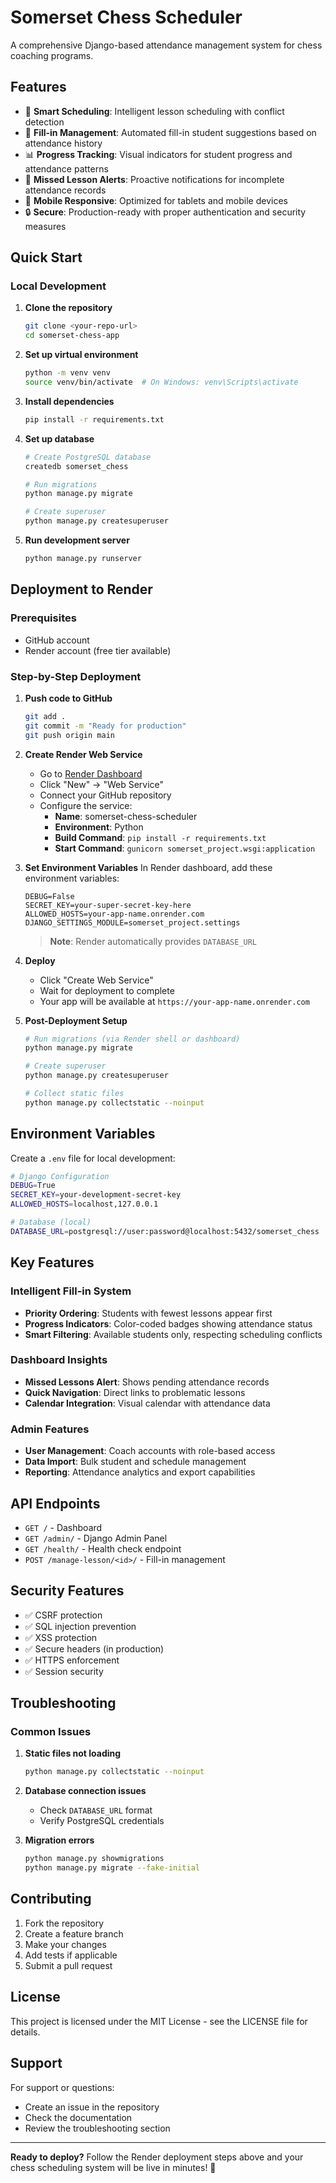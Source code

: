 # Somerset Chess Scheduler

A comprehensive Django-based attendance management system for chess coaching programs.

## Features

- 📅 **Smart Scheduling**: Intelligent lesson scheduling with conflict detection
- 👥 **Fill-in Management**: Automated fill-in student suggestions based on attendance history
- 📊 **Progress Tracking**: Visual indicators for student progress and attendance patterns
- 🔔 **Missed Lesson Alerts**: Proactive notifications for incomplete attendance records
- 📱 **Mobile Responsive**: Optimized for tablets and mobile devices
- 🔒 **Secure**: Production-ready with proper authentication and security measures

## Quick Start

### Local Development

1. **Clone the repository**
   ```bash
   git clone <your-repo-url>
   cd somerset-chess-app
   ```

2. **Set up virtual environment**
   ```bash
   python -m venv venv
   source venv/bin/activate  # On Windows: venv\Scripts\activate
   ```

3. **Install dependencies**
   ```bash
   pip install -r requirements.txt
   ```

4. **Set up database**
   ```bash
   # Create PostgreSQL database
   createdb somerset_chess

   # Run migrations
   python manage.py migrate

   # Create superuser
   python manage.py createsuperuser
   ```

5. **Run development server**
   ```bash
   python manage.py runserver
   ```

## Deployment to Render

### Prerequisites
- GitHub account
- Render account (free tier available)

### Step-by-Step Deployment

1. **Push code to GitHub**
   ```bash
   git add .
   git commit -m "Ready for production"
   git push origin main
   ```

2. **Create Render Web Service**
   - Go to [Render Dashboard](https://dashboard.render.com)
   - Click "New" → "Web Service"
   - Connect your GitHub repository
   - Configure the service:
     - **Name**: somerset-chess-scheduler
     - **Environment**: Python
     - **Build Command**: `pip install -r requirements.txt`
     - **Start Command**: `gunicorn somerset_project.wsgi:application`

3. **Set Environment Variables**
   In Render dashboard, add these environment variables:
   ```
   DEBUG=False
   SECRET_KEY=your-super-secret-key-here
   ALLOWED_HOSTS=your-app-name.onrender.com
   DJANGO_SETTINGS_MODULE=somerset_project.settings
   ```
   > **Note**: Render automatically provides `DATABASE_URL`

4. **Deploy**
   - Click "Create Web Service"
   - Wait for deployment to complete
   - Your app will be available at `https://your-app-name.onrender.com`

5. **Post-Deployment Setup**
   ```bash
   # Run migrations (via Render shell or dashboard)
   python manage.py migrate

   # Create superuser
   python manage.py createsuperuser

   # Collect static files
   python manage.py collectstatic --noinput
   ```

## Environment Variables

Create a `.env` file for local development:

```bash
# Django Configuration
DEBUG=True
SECRET_KEY=your-development-secret-key
ALLOWED_HOSTS=localhost,127.0.0.1

# Database (local)
DATABASE_URL=postgresql://user:password@localhost:5432/somerset_chess
```

## Key Features

### Intelligent Fill-in System
- **Priority Ordering**: Students with fewest lessons appear first
- **Progress Indicators**: Color-coded badges showing attendance status
- **Smart Filtering**: Available students only, respecting scheduling conflicts

### Dashboard Insights
- **Missed Lessons Alert**: Shows pending attendance records
- **Quick Navigation**: Direct links to problematic lessons
- **Calendar Integration**: Visual calendar with attendance data

### Admin Features
- **User Management**: Coach accounts with role-based access
- **Data Import**: Bulk student and schedule management
- **Reporting**: Attendance analytics and export capabilities

## API Endpoints

- `GET /` - Dashboard
- `GET /admin/` - Django Admin Panel
- `GET /health/` - Health check endpoint
- `POST /manage-lesson/<id>/` - Fill-in management

## Security Features

- ✅ CSRF protection
- ✅ SQL injection prevention
- ✅ XSS protection
- ✅ Secure headers (in production)
- ✅ HTTPS enforcement
- ✅ Session security

## Troubleshooting

### Common Issues

1. **Static files not loading**
   ```bash
   python manage.py collectstatic --noinput
   ```

2. **Database connection issues**
   - Check `DATABASE_URL` format
   - Verify PostgreSQL credentials

3. **Migration errors**
   ```bash
   python manage.py showmigrations
   python manage.py migrate --fake-initial
   ```

## Contributing

1. Fork the repository
2. Create a feature branch
3. Make your changes
4. Add tests if applicable
5. Submit a pull request

## License

This project is licensed under the MIT License - see the LICENSE file for details.

## Support

For support or questions:
- Create an issue in the repository
- Check the documentation
- Review the troubleshooting section

---

**Ready to deploy?** Follow the Render deployment steps above and your chess scheduling system will be live in minutes! 🎯

